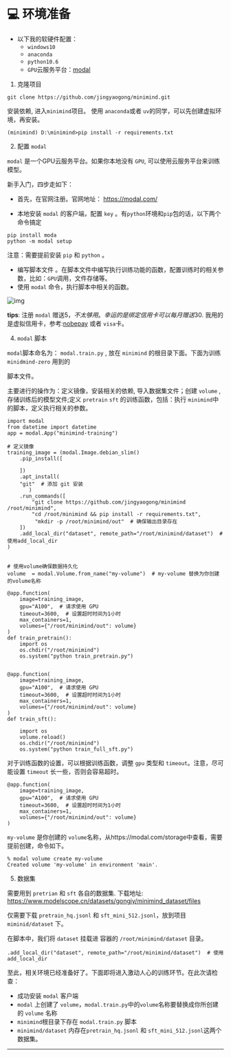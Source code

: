 # 💻 环境准备


- 以下我的软硬件配置：
  - `windows10` 
  - `anaconda`
  - `python10.6`
  - `GPU`云服务平台：[modal](https://modal.com/)

1. 克隆项目

```
git clone https://github.com/jingyaogong/minimind.git
```

  安装依赖, 进入`minimind`项目。 使用 `anaconda`或者 `uv`的同学，可以先创建虚拟环境，再安装。

```
(minimind) D:\minimind>pip install -r requirements.txt
```

2. 配置 `modal` 

 `modal`  是一个GPU云服务平台。如果你本地没有 `GPU`, 可以使用云服务平台来训练模型。 

新手入门，四步走如下：

- 首先，在官网注册。官网地址： https://modal.com/

- 本地安装 `modal` 的客户端，配置 `key` 。有`python`环境和`pip`包的话，以下两个命令搞定

```
pip install moda
python -m modal setup
```

注意：需要提前安装 `pip`  和 `python` 。 

- 编写脚本文件 。在脚本文件中编写执行训练功能的函数，配置训练时的相关参数，比如：`GPU`调用，文件存储等。
- 使用 `modal` 命令，执行脚本中相关的函数。

![img](https://d41chssnpqdne.cloudfront.net/user_upload_by_module/chat_bot/files/59476626/kEWGm3ZmXKHKnvcY.png?Expires=1743685818&Signature=OMHlacDQErvSa7wnB4ifIorqCDpmt4DtA34Qce0hcM111ugBJ~dwSFdurk61SQpC7cwEQ~uQUyMOScEkivoz1Cvz6VynJxUu~hbBATDeOpdfKQSWg4gPbBLSORmT3I2qk5n8hMxEEGpGqRm5ttYvIeKGj2cH5o6zPH0-R2PeZs9~KlfwiuKhBE7rfRLCAPfXTD6mxpsMyz2BagA34G1Bp~3TAqp0M8fV0ZJGLo5BM98hak7t215-wjCP22Rb9kqeJ8P780b9Zk8kcnZ7OK367Vv46DO14N5SYug1biXeGxLPw3p76Sd0NoBAZ~kvn~lcnMyKndu-l1pQ2dGcK9ctWw__&Key-Pair-Id=K3USGZIKWMDCSX)

**tips**:  注册 `modal` 赠送5$，不太够用。幸运的是绑定信用卡可以每月赠送30$. 我用的是虚拟信用卡，参考:[nobepay](https://www.nobepay.com/)  或者 `visa`卡。



4. `modal` 脚本

 `modal`脚本命名为： `modal.train.py` , 放在 `minimind` 的根目录下面。下面为训练 `minidmind-zero` 用到的

脚本文件。 

主要进行的操作为：定义镜像，安装相关的依赖, 导入数据集文件；创建 `volume` , 存储训练后的模型文件;定义 `pretrain`  `sft` 的训练函数，包括：执行 `minimind`中的脚本，定义执行相关的参数。

```
import modal
from datetime import datetime  
app = modal.App("minimind-training")

# 定义镜像
training_image = (modal.Image.debian_slim()
    .pip_install([
     
    ])
    .apt_install(
    "git"  # 添加 git 安装
       )
    .run_commands([
        "git clone https://github.com/jingyaogong/minimind /root/minimind",
        "cd /root/minimind && pip install -r requirements.txt",
         "mkdir -p /root/minimind/out"  # 确保输出目录存在
    ])
    .add_local_dir("dataset", remote_path="/root/minimind/dataset")  # 使用add_local_dir
)


# 使用volume确保数据持久化
volume  = modal.Volume.from_name("my-volume")  # my-volume 替换为你创建的volume名称

@app.function(
    image=training_image,
    gpu="A100",  # 请求使用 GPU
    timeout=3600,  # 设置超时时间为1小时
    max_containers=1,  
    volumes={"/root/minimind/out": volume}
)
def train_pretrain():
    import os
    os.chdir("/root/minimind")
    os.system("python train_pretrain.py")


@app.function(
    image=training_image,
    gpu="A100",  # 请求使用 GPU
    timeout=3600,  # 设置超时时间为1小时
    max_containers=1,  
    volumes={"/root/minimind/out": volume}
)
def train_sft():

    import os    
    volume.reload()
    os.chdir("/root/minimind")
    os.system("python train_full_sft.py")

```

对于训练函数的设置，可以根据训练函数，调整 `gpu` 类型和 `timeout`。注意，尽可能设置 `timeout` 长一些，否则会容易超时。

```
@app.function(
    image=training_image,
    gpu="A100",  # 请求使用 GPU
    timeout=3600,  # 设置超时时间为1小时
    max_containers=1,  
    volumes={"/root/minimind/out": volume}
)
```



`my-volume` 是你创建的 `volume`名称，从https://modal.com/storage中查看，需要提前创建，命令如下。

```
% modal volume create my-volume
Created volume 'my-volume' in environment 'main'.
```



5. 数据集

需要用到 `pretrian` 和 `sft`  各自的数据集.  下载地址: https://www.modelscope.cn/datasets/gongjy/minimind_dataset/files 

仅需要下载 `pretrain_hq.jsonl` 和 `sft_mini_512.jsonl`，放到项目 `miminid/dataset` 下。

在脚本中，我们将 `dataset` 挂载进 容器的 `/root/minimind/dataset` 目录。

```
.add_local_dir("dataset", remote_path="/root/minimind/dataset")  # 使用add_local_dir
```



至此，相关环境已经准备好了。下面即将进入激动人心的训练环节。在此次请检查：

- 成功安装 `modal` 客户端
- `modal` 上创建了 `volume`，`modal.train.py`中的`volume`名称要替换成你所创建的 `volume` 名称
- `minimind`根目录下存在 `modal.train.py` 脚本
- `minimind/dataset` 内存在`pretrain_hq.jsonl` 和 `sft_mini_512.jsonl`这两个数据集。

---


